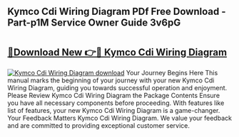 ## Kymco Cdi Wiring Diagram PDf Free Download - Part-p1M Service Owner Guide 3v6pG

# <h2><a href="http://dfnadr.blite.top/?on=Kymco+Cdi+Wiring+Diagram">🔗Download New 👉🔴 Kymco Cdi Wiring Diagram</a></h2>

[![Kymco Cdi Wiring Diagram download](https://i.imgur.com/lujVjoI.png)](http://dfnadr.blite.top/?on=Kymco+Cdi+Wiring+Diagram)
Your Journey Begins Here This manual marks the beginning of your journey with your new Kymco Cdi Wiring Diagram, guiding you towards successful operation and enjoyment. Please Review Kymco Cdi Wiring Diagram the Package Contents Ensure you have all necessary components before proceeding. With features like list of features, your new Kymco Cdi Wiring Diagram is a game-changer. Your Feedback Matters Kymco Cdi Wiring Diagram. We value your feedback and are committed to providing exceptional customer service.
